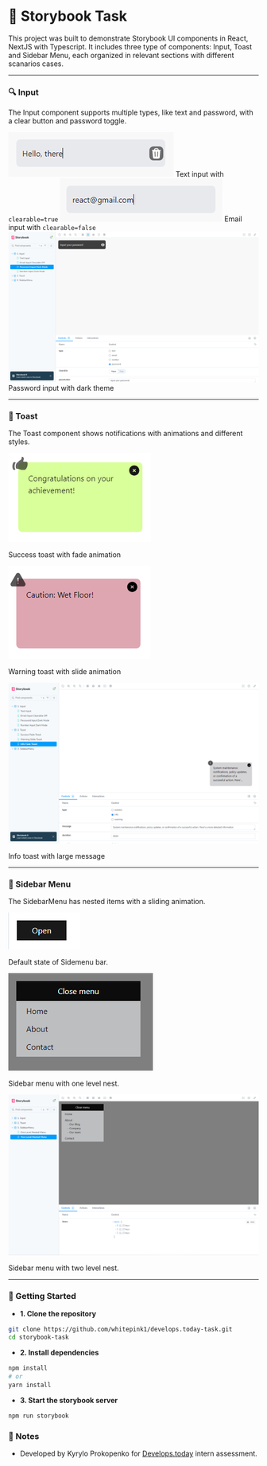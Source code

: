 # 🎴 Storybook Task

This project was built to demonstrate Storybook UI components in React, NextJS with Typescript. It includes three type of components: Input, Toast and Sidebar Menu, each organized in relevant sections with different scanarios cases.

---

### 🔍 Input

The Input component supports multiple types, like text and password, with a clear button and password toggle.

![Text Input](./storybook-screenshot/text-input-clearable-on.png)
Text input with ``` clearable=true ```
![Email Input Clearable Off](./storybook-screenshot/email-input-clearable-off.png)
Email input with ``` clearable=false ```
![Password Input Dark](./storybook-screenshot/password-input-dark.png)
Password input with dark theme

---

### 📌 Toast

The Toast component shows notifications with animations and different styles.

![Success Toast](./storybook-screenshot/success-toast.png)

Success toast with fade animation

![Warning Toast](./storybook-screenshot/warning-toast.png)

Warning toast with slide animation

![Info Toast](./storybook-screenshot/info-toast.png)

Info toast with large message

---

### 📸 Sidebar Menu

The SidebarMenu has nested items with a sliding animation.

![Open button](./storybook-screenshot/default_state_sidebar.png)

Default state of Sidemenu bar.

![One level Sidebar](./storybook-screenshot/one-level-sidebar.png)

Sidebar menu with one level nest.

![Two level Sidebar](./storybook-screenshot/two-level-sidebar.png)

Sidebar menu with two level nest.

---

### 🚀 Getting Started

- **1. Clone the repository**

```bash
git clone https://github.com/whitepink1/develops.today-task.git
cd storybook-task
```

- **2. Install dependencies**

```bash
npm install
# or
yarn install
```

- **3. Start the storybook server**

```bash
npm run storybook
```

### 📌 Notes 

- Developed by Kyrylo Prokopenko for [Develops.today](https://develops.today/) intern assessment.